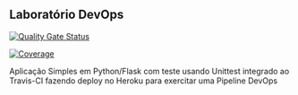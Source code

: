 ## Laboratório DevOps

[![Quality Gate Status](https://sonarcloud.io/api/project_badges/measure?project=mlhoffmann_devopslab&metric=alert_status)](https://sonarcloud.io/summary/new_code?id=mlhoffmann_devopslab)

[![Coverage](https://sonarcloud.io/api/project_badges/measure?project=mlhoffmann_devopslab&metric=coverage)](https://sonarcloud.io/summary/new_code?id=mlhoffmann_devopslab)

Aplicação Simples em Python/Flask com teste usando Unittest integrado ao Travis-CI fazendo deploy no Heroku para exercitar uma Pipeline DevOps